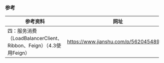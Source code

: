 ### 参考
参考资料 | 网址
--- | ---
四：服务消费（LoadBalancerClient、Ribbon、Feign）（4.3使用Feign）| https://www.jianshu.com/p/562045489d9d